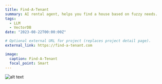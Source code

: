 ```yaml
---
title: Find-A-Tenant
summary: AI rental agent, helps you find a house based on fuzzy needs. (AI featured is updating, recovering before 8.15, training a new query-to-DB model now ...)
tags:
  - LLM
  - VectorDB
date: "2023-08-22T00:00:00Z"

# Optional external URL for project (replaces project detail page).
external_link: https://find-a-tenant.com

image:
  caption: Find-A-Tenant
  focal_point: Smart
---
```

![alt text](image.png)
